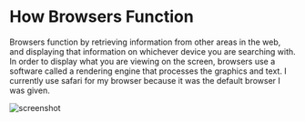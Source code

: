 # How Browsers Function

Browsers function by retrieving information from other areas in the web, and displaying that information on whichever device you are searching with. In order to display what you are viewing on the screen, browsers use a software called a rendering engine that processes the graphics and text. I currently use safari for my browser because it was the default browser I was given.

![screenshot](assignment-04screenshotRM)
